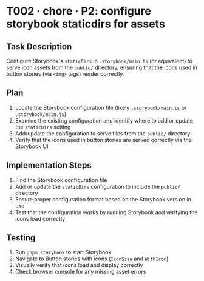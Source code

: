 # T002 · chore · P2: configure storybook staticdirs for assets

## Task Description

Configure Storybook's `staticDirs` in `.storybook/main.ts` (or equivalent) to serve icon assets from the `public/` directory, ensuring that the icons used in button stories (via `<img>` tags) render correctly.

## Plan

1. Locate the Storybook configuration file (likely `.storybook/main.ts` or `.storybook/main.js`)
2. Examine the existing configuration and identify where to add or update the `staticDirs` setting
3. Add/update the configuration to serve files from the `public/` directory
4. Verify that the icons used in button stories are served correctly via the Storybook UI

## Implementation Steps

1. Find the Storybook configuration file
2. Add or update the `staticDirs` configuration to include the `public/` directory
3. Ensure proper configuration format based on the Storybook version in use
4. Test that the configuration works by running Storybook and verifying the icons load correctly

## Testing

1. Run `pnpm storybook` to start Storybook
2. Navigate to Button stories with icons (`IconSize` and `WithIcon`)
3. Visually verify that icons load and display correctly
4. Check browser console for any missing asset errors

